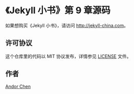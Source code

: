 # 《Jekyll 小书》第 9 章源码

如果想购买《Jekyll 小书》，请访问 <http://jekyll-china.com>。

## 许可协议

这个仓库里的代码以 MIT 协议发布，详情参见 [LICENSE](/LICENSE) 文件。

## 作者

[Andor Chen](http://about.ac '安道的个人网站')
